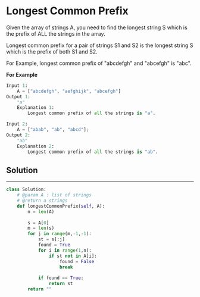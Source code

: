 <h1>Longest Common Prefix</h1>

<p>Given the array of strings A,
you need to find the longest string S which is the prefix of ALL the strings in the array.

Longest common prefix for a pair of strings S1 and S2 is the longest string S which is the prefix of both S1
and S2.

For Example, longest common prefix of "abcdefgh" and "abcefgh" is "abc".
</p>

<b>For Example</b>

```python
Input 1:
    A = ["abcdefgh", "aefghijk", "abcefgh"]
Output 1:
    "a"
    Explanation 1:
        Longest common prefix of all the strings is "a".

Input 2:
    A = ["abab", "ab", "abcd"];
Output 2:
    "ab"
    Explanation 2:
        Longest common prefix of all the strings is "ab".
```
<h2>Solution</h2>

***

```python
class Solution:
    # @param A : list of strings
    # @return a strings
    def longestCommonPrefix(self, A):
        n = len(A)
    
        s = A[0]
        m = len(s)
        for j in range(m,-1,-1):
            st = s[:j]
            found = True
            for i in range(1,n):
                if st not in A[i]:
                    found = False
                    break
                
            if found == True:
                return st
        return ""
```